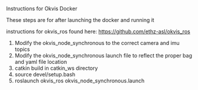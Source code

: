 Instructions for Okvis Docker

These steps are for after launching the docker and running it

instructions for okvis_ros found here: https://github.com/ethz-asl/okvis_ros

1. Modify the okvis_node_synchronous to the correct camera and imu topics
2. Modify the okvis_node_synchronous launch file to reflect the proper bag and yaml file location
3. catkin build in catkin_ws directory
4. source devel/setup.bash
5. roslaunch okvis_ros okvis_node_synchronous.launch
